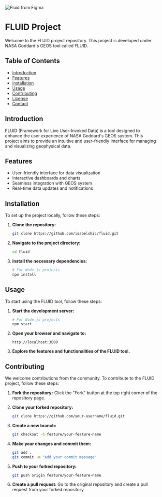 ![Fluid from Figma](https://github.com/user-attachments/assets/7578e8c6-afbc-479a-8526-3a5593fbd3cc)

# FLUID Project

Welcome to the FLUID project repository. This project is developed under NASA Goddard's GEOS tool called FLUID.

## Table of Contents

- [Introduction](#introduction)
- [Features](#features)
- [Installation](#installation)
- [Usage](#usage)
- [Contributing](#contributing)
- [License](#license)
- [Contact](#contact)

## Introduction

FLUID (Framework for Live User-Invoked Data) is a tool designed to enhance the user experience of NASA Goddard's GEOS system. This project aims to provide an intuitive and user-friendly interface for managing and visualizing geophysical data.

## Features

- User-friendly interface for data visualization
- Interactive dashboards and charts
- Seamless integration with GEOS system
- Real-time data updates and notifications

## Installation

To set up the project locally, follow these steps:

1. **Clone the repository:**
   ```bash
   git clone https://github.com/isabelshic/fluid.git
   ```
2. **Navigate to the project directory:**
   ```bash
   cd fluid
   ```
3. **Install the necessary dependencies:**
   ```bash
   # For Node.js projects
   npm install

## Usage

To start using the FLUID tool, follow these steps:

1. **Start the development server:**
   ```bash
   # For Node.js projects
   npm start

2. **Open your browser and navigate to:**
   ```
   http://localhost:3000
   ```

3. **Explore the features and functionalities of the FLUID tool.**

## Contributing

We welcome contributions from the community. To contribute to the FLUID project, follow these steps:

1. **Fork the repository:**
   Click the "Fork" button at the top right corner of the repository page.

2. **Clone your forked repository:**
   ```bash
   git clone https://github.com/your-username/fluid.git
   ```

3. **Create a new branch:**
   ```bash
   git checkout -b feature/your-feature-name
   ```

4. **Make your changes and commit them:**
   ```bash
   git add .
   git commit -m "Add your commit message"
   ```

5. **Push to your forked repository:**
   ```bash
   git push origin feature/your-feature-name
   ```

6. **Create a pull request:**
   Go to the original repository and create a pull request from your forked repository
